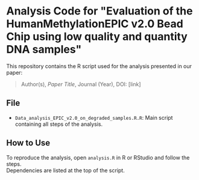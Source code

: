 # Analysis Code for "Evaluation of the HumanMethylationEPIC v2.0 Bead Chip using low quality and quantity DNA samples"

This repository contains the R script used for the analysis presented in our paper:

> Author(s), *Paper Title*, Journal (Year), DOI: [link]

## File

- `Data_analysis_EPIC_v2.0_on_degraded_samples.R.R`: Main script containing all steps of the analysis.

## How to Use

To reproduce the analysis, open `analysis.R` in R or RStudio and follow the steps.  
Dependencies are listed at the top of the script.
